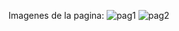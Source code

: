 Imagenes de la pagina:
![pag1](https://github.com/yamibcollado/Web-pasteleria/assets/157227710/59533681-06e4-4356-b450-8585042d53ac)
![pag2](https://github.com/yamibcollado/Web-pasteleria/assets/157227710/f377da42-8a08-49f1-a313-872beac14b2d)
